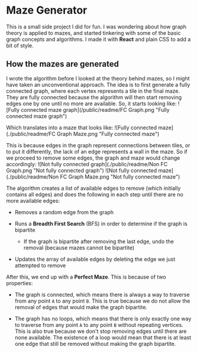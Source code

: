 # Maze Generator

This is a small side project I did for fun. I was wondering about how graph theory is applied to mazes, and started tinkering with some of the basic graph concepts and algorithms. I made it with **React** and plain CSS to add a bit of style.

## How the mazes are generated

I wrote the algorithm before I looked at the theory behind mazes, so I might have taken an unconventional approach. The idea is to first generate a fully connected graph, where each vertex represents a tile in the final maze. They are fully connected because the algorithm will then start removing edges one by one until no more are available. So, it starts looking like:
![Fully connected maze graph](/public/readme/FC Graph.png  "Fully connected maze graph")

Which translates into a maze that looks like:
![Fully connected maze](./public/readme/FC Graph Maze.png  "Fully connected maze")

This is because edges in the graph represent connections between tiles, or to put it differently, the lack of an edge represents a wall in the maze. So if we proceed to remove some edges, the graph and maze would change accordingly:
![Not fully connected graph](./public/readme/Non FC Graph.png  "Not fully connected graph") ![Not fully connected maze](./public/readme/Non FC Graph Maze.png  "Not fully connected maze")

The algorithm creates a list of available edges to remove (which initially contains all edges) and does the following in each step until there are no more available edges:

- Removes a random edge from the graph

- Runs a **Breadth First Search** (BFS) in order to determine if the graph is bipartite
	- If the graph is bipartite after removing the last edge, undo the removal (because mazes cannot be bipartite)
	
- Updates the array of available edges by deleting the edge we just attempted to remove

After this, we end up with a **Perfect Maze**. This is because of two properties:

- The graph is connected, which means there is always a way to traverse from any point `A` to any point `B`. This is true because we do not allow the removal of edges that would make the graph bipartite.

- The graph has no loops, which means that there is only exactly one way to traverse from any point `A` to any point `B` without repeating vertices. This is also true because we don't stop removing edges until there are none available. The existence of a loop would mean that there is at least one edge that still be removed without making the graph bipartite.
